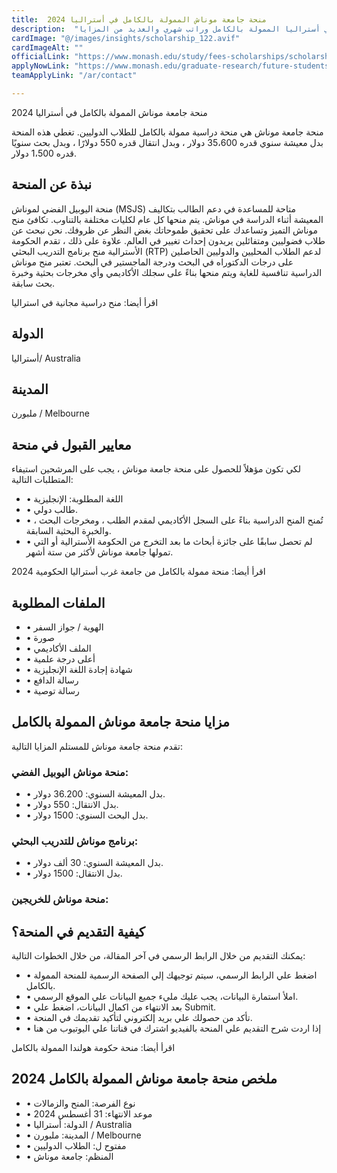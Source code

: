```yaml
---
title:  منحة جامعة موناش الممولة بالكامل في أستراليا 2024 
description:  "فرصة سهلة القبول في افضل دولة للمهاجرين في العالم منحة جامعة موناش في أستراليا الممولة بالكامل وراتب شهري والعديد من المزايا." 
cardImage: "@/images/insights/scholarship_122.avif" 
cardImageAlt: "" 
officialLink: "https://www.monash.edu/study/fees-scholarships/scholarships/find-a-scholarship/research-training-program-scholarship" 
applyNowLink: "https://www.monash.edu/graduate-research/future-students/apply/application/guide" 
teamApplyLink: "/ar/contact"

---
```


منحة جامعة موناش الممولة بالكامل في أستراليا 2024

منحة جامعة موناش هي منحة دراسية ممولة بالكامل للطلاب الدوليين. تغطي هذه المنحة بدل معيشة سنوي قدره 35،600 دولار ، وبدل انتقال قدره 550 دولارًا ، وبدل بحث سنويًا قدره 1،500 دولار.

## نبذة عن المنحة

منحة اليوبيل الفضي لموناش (MSJS) متاحة للمساعدة في دعم الطالب بتكاليف المعيشة أثناء الدراسة في موناش. يتم منحها كل عام لكليات مختلفة بالتناوب. تكافئ منح موناش التميز وتساعدك على تحقيق طموحاتك بغض النظر عن ظروفك. نحن نبحث عن طلاب فضوليين ومتفائلين يريدون إحداث تغيير في العالم. علاوة على ذلك ، تقدم الحكومة الأسترالية منح برنامج التدريب البحثي (RTP) لدعم الطلاب المحليين والدوليين الحاصلين على درجات الدكتوراه في البحث ودرجة الماجستير في البحث. تعتبر منح موناش الدراسية تنافسية للغاية ويتم منحها بناءً على سجلك الأكاديمي وأي مخرجات بحثية وخبرة بحث سابقة.

اقرأ أيضا: منح دراسية مجانية في استراليا

## الدولة

أستراليا/ Australia

## المدينة

ملبورن / Melbourne

## معايير القبول في منحة

لكي تكون مؤهلاً للحصول على منحة جامعة موناش ، يجب على المرشحين استيفاء المتطلبات التالية:

- • اللغة المطلوبة: الإنجليزية
- • طالب دولي.
- • تُمنح المنح الدراسية بناءً على السجل الأكاديمي لمقدم الطلب ، ومخرجات البحث ، والخبرة البحثية السابقة.
- • لم تحصل سابقًا على جائزة أبحاث ما بعد التخرج من الحكومة الأسترالية أو التي تمولها جامعة موناش لأكثر من ستة أشهر.

اقرأ أيضا: منحة ممولة بالكامل من جامعة غرب أستراليا الحكومية 2024

## الملفات المطلوبة

- • الهوية / جواز السفر
- • صورة
- • الملف الأكاديمي
- • أعلى درجة علمية
- • شهادة إجادة اللغة الإنجليزية
- • رسالة الدافع
- • رسالة توصية

## مزايا منحة جامعة موناش الممولة بالكامل

تقدم منحة جامعة موناش للمستلم المزايا التالية:

### منحة موناش اليوبيل الفضي:

- • بدل المعيشة السنوي: 36.200 دولار.
- • بدل الانتقال: 550 دولار.
- • بدل البحث السنوي: 1500 دولار.

### برنامج موناش للتدريب البحثي:

- • بدل المعيشة السنوي: 30 ألف دولار.
- • بدل الانتقال: 1500 دولار.

### منحة موناش للخريجين:

## كيفية التقديم في المنحة؟

يمكنك التقديم من خلال الرابط الرسمي في آخر المقالة، من خلال الخطوات التالية:

- • اضغط علي الرابط الرسمي، سيتم توجيهك إلي الصفحة الرسمية للمنحة الممولة بالكامل.
- • املأ استمارة البيانات، يجب عليك مليء جميع البيانات علي الموقع الرسمي.
- • بعد الانتهاء من اكمال البيانات، اضغط علي Submit.
- • تأكد من حصولك علي بريد إلكتروني لتأكيد تقديمك في المنحة.
- • إذا اردت شرح التقديم علي المنحة بالفيديو اشترك في قناتنا علي اليوتيوب من هنا

اقرأ أيضا: منحة حكومة هولندا الممولة بالكامل

## ملخص منحة جامعة موناش الممولة بالكامل 2024

- • نوع الفرصة: المنح والزمالات
- • موعد الانتهاء: 31 أغسطس 2024
- • الدولة: أستراليا / Australia
- • المدينة: ملبورن / Melbourne
- • مفتوح ل: الطلاب الدوليين
- • المنظم: جامعة موناش

